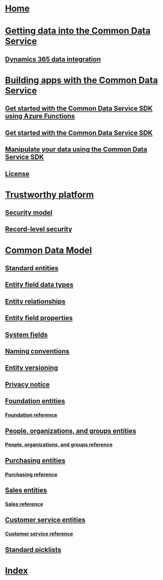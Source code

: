 # [Home](introduction.md)
# [Getting data into the Common Data Service](data-integration-home-page.md)
## [Dynamics 365 data integration](dynamics-365-integration.md)
# [Building apps with the Common Data Service](cds-sdk-home-page.md)
## [Get started with the Common Data Service SDK using Azure Functions](cds-sdk-azure-functions-get-started.md)
## [Get started with the Common Data Service SDK](cds-sdk-get-started.md)
## [Manipulate your data using the Common Data Service SDK](cds-sdk-manipulate-data.md)
## [License](cds-sdk-eula.md)
# [Trustworthy platform](security-home-page.md)
## [Security model](security-model.md)
## [Record-level security](record-level-security.md)
# [Common Data Model](common-data-model.md)
## [Standard entities](standard-entities.md)
## [Entity field data types](field-data-types.md)
## [Entity relationships](relationships.md)
## [Entity field properties](field-properties.md)
## [System fields](system-fields.md)
## [Naming conventions](naming-conventions.md)
## [Entity versioning](versioning.md)
## [Privacy notice](privacy-notice.md)
## [Foundation entities](entities-foundation.md)
### [Foundation reference](entity-tables/foundation.md)
## [People, organizations, and groups entities](entities-person-organization-group.md)
### [People, organizations, and groups reference](entity-tables/person-organization-group.md)
## [Purchasing entities](entities-purchasing.md)
### [Purchasing reference](entity-tables/purchasing.md)
## [Sales entities](entities-sales.md)
### [Sales reference](entity-tables/sales.md)
## [Customer service entities](entities-customer-service.md)
### [Customer service reference](entity-tables/customer-service.md)
## [Standard picklists](standard-picklists.md)
# [Index](index.md)

